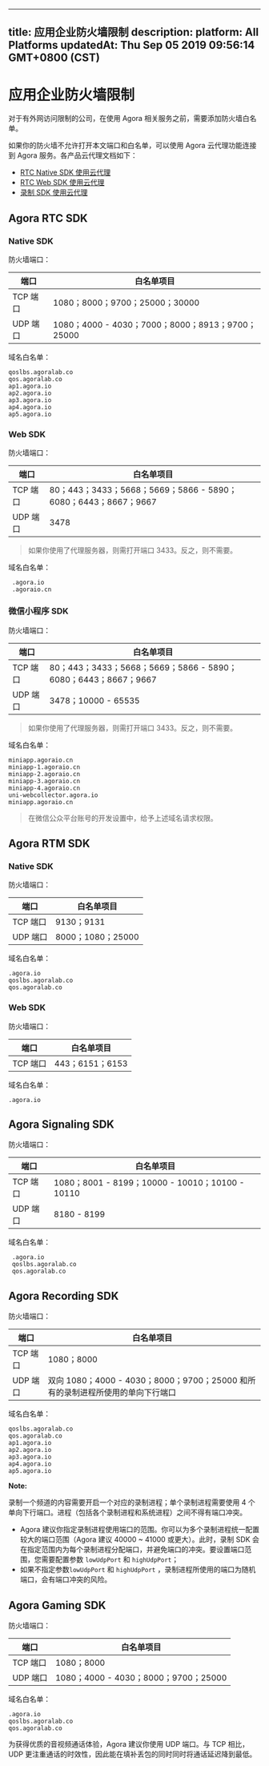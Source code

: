 
---
title: 应用企业防火墙限制
description: 
platform: All Platforms
updatedAt: Thu Sep 05 2019 09:56:14 GMT+0800 (CST)
---
# 应用企业防火墙限制
对于有外网访问限制的公司，在使用 Agora 相关服务之前，需要添加防火墙白名单。

如果你的防火墙不允许打开本文端口和白名单，可以使用 Agora 云代理功能连接到 Agora 服务。各产品云代理文档如下：

- [RTC Native SDK 使用云代理](../../cn/Agora%20Platform/cloudproxy_native.md)
- [RTC Web SDK 使用云代理](../../cn/Agora%20Platform/cloud_proxy_web.md)
- [录制 SDK 使用云代理](../../cn/Agora%20Platform/cloudproxy_recording.md)

## Agora RTC SDK

### Native SDK

防火墙端口：

| 端口 | 白名单项目                                       |
| ---------- | ------------------------------------------------ |
| TCP 端口   | 1080；8000；9700；25000；30000                   |
| UDP 端口   | 1080；4000 - 4030；7000；8000；8913；9700；25000 |

域名白名单：

```
qoslbs.agoralab.co
qos.agoralab.co
ap1.agora.io
ap2.agora.io
ap3.agora.io
ap4.agora.io
ap5.agora.io
```

### Web SDK

防火墙端口：

| 端口  | 白名单项目                                                   |
| -------- | ------------------------------------------------------------ |
| TCP 端口 | 80；443；3433；5668；5669；5866 - 5890；6080；6443；8667；9667 |
| UDP 端口 | 3478                                          |

> 如果你使用了代理服务器，则需打开端口 3433。反之，则不需要。

域名白名单：

```
 .agora.io
 .agoraio.cn
```

### 微信小程序 SDK

防火墙端口：

| 端口  | 白名单项目                                                   |
| -------- | ------------------------------------------------------------ |
| TCP 端口 | 80；443；3433；5668；5669；5866 - 5890；6080；6443；8667；9667 |
| UDP 端口 | 3478；10000 - 65535                                          |

> 如果你使用了代理服务器，则需打开端口 3433。反之，则不需要。

域名白名单：

```
miniapp.agoraio.cn
miniapp-1.agoraio.cn
miniapp-2.agoraio.cn
miniapp-3.agoraio.cn
miniapp-4.agoraio.cn
uni-webcollector.agora.io
miniapp.agoraio.cn
```

> 在微信公众平台账号的开发设置中，给予上述域名请求权限。

## Agora RTM SDK

### Native SDK

防火墙端口：

|端口 | 白名单项目        |
| -------------- | ----------------- |
| TCP 端口       | 9130；9131        |
| UDP 端口       | 8000；1080；25000 |

域名白名单：

```
.agora.io
qoslbs.agoralab.co
qos.agoralab.co
```

### Web SDK

防火墙端口：

| 端口     | 白名单项目 |
| -------- | ---------- |
| TCP 端口 | 443；6151；6153        |

域名白名单：

```
.agora.io
```

## Agora Signaling SDK

防火墙端口：

| 端口     | 白名单项目        |
| -------- | ----------------- |
| TCP 端口 | 1080；8001 - 8199；10000 - 10010；10100 - 10110 |
| UDP 端口 | 8180 - 8199       |

域名白名单：

```
 .agora.io
 qoslbs.agoralab.co
 qos.agoralab.co
```

## Agora Recording SDK

防火墙端口：

| 端口     | 白名单项目                                                   |
| -------- | ------------------------------------------------------------ |
| TCP 端口 | 1080；8000                                                   |
| UDP 端口 | 双向 1080；4000 - 4030；8000；9700；25000 和所有的录制进程所使用的单向下行端口 |

域名白名单：

```
qoslbs.agoralab.co
qos.agoralab.co
ap1.agora.io
ap2.agora.io
ap3.agora.io
ap4.agora.io
ap5.agora.io
```

**Note:**

录制一个频道的内容需要开启一个对应的录制进程；单个录制进程需要使用 4 个单向下行端口。进程（包括各个录制进程和系统进程）之间不得有端口冲突。
- Agora 建议你指定录制进程使用端口的范围。你可以为多个录制进程统一配置较大的端口范围（Agora 建议 40000 ~ 41000 或更大）。此时，录制 SDK 会在指定范围内为每个录制进程分配端口，并避免端口的冲突。要设置端口范围，您需要配置参数 `lowUdpPort` 和 `highUdpPort`；
- 如果不指定参数`lowUdpPort` 和 `highUdpPort` ，录制进程所使用的端口为随机端口，会有端口冲突的风险。

## Agora Gaming SDK

防火墙端口：

| 端口     | 白名单项目                           |
| -------- | ------------------------------------ |
| TCP 端口 | 1080；8000                           |
| UDP 端口 | 1080；4000 - 4030；8000；9700；25000 |

域名白名单：

```
.agora.io
qoslbs.agoralab.co
qos.agoralab.co
```

为获得优质的音视频通话体验，Agora 建议你使用 UDP 端口。与 TCP 相比，UDP 更注重通话的时效性，因此能在填补丢包的同时同时将通话延迟降到最低。
